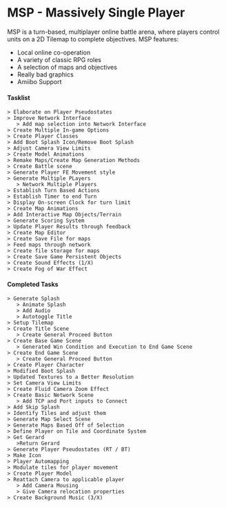 # MSP - Massively Single Player
 MSP is a turn-based, multiplayer online battle arena, where players control units on a 2D Tilemap to complete objectives.
 MSP features:
 - Local online co-operation
 - A variety of classic RPG roles
 - A selection of maps and objectives
 - Really bad graphics
 - Amiibo Support

#### Tasklist
	> Elaborate on Player Pseudostates
	> Improve Network Interface
	   > Add map selection into Network Interface
	> Create Multiple In-game Options
	> Create Player Classes
	> Add Boot Splash Icon/Remove Boot Splash
	> Adjust Camera View Limits	
	> Create Model Animations
	> Remake Maps/Create Map Generation Methods
	> Create Battle scene
	> Generate Player FE Movement style
	> Generate Multiple PLayers
	   > Network Multiple Players
	> Establish Turn Based Actions
	> Establish Timer to end Turn
	> Display On-screen Clock for turn limit
	> Create Map Animations
	> Add Interactive Map Objects/Terrain
	> Generate Scoring System
	> Update Player Results through feedback
	> Create Map Editor
	> Create Save File for maps
	> Feed maps through network
	> Create file storage for maps
	> Create Save Game Persistent Objects
	> Create Sound Effects (1/X)
	> Create Fog of War Effect


#### Completed Tasks
	> Generate Splash
	   > Animate Splash
	   > Add Audio
	   > Autotoggle Title
	> Setup Tilemap
	> Create Title Scene
	   > Create General Proceed Button
	> Create Base Game Scene
	   > Generated Win Condition and Execution to End Game Scene
	> Create End Game Scene
	   > Create General Proceed Button
	> Create Player Character
	> Modified Boot Splash
	> Updated Textures to a Better Resolution
	> Set Camera View Limits
	> Create Fluid Camera Zoom Effect
	> Create Basic Network Scene
	   > Add TCP and Port inputs to Connect
	> Add Skip Splash
	> Identify Tiles and adjust them
	> Generate Map Select Scene
	> Generate Maps Based Off of Selection
	> Define Player on Tile and Coordinate System
	> Get Gerard
	   >Return Gerard
	> Generate Player Pseudostates (RT / BT)
	> Make Icon
	> Player Automapping
	> Modulate tiles for player movement
	> Create Player Model
	> Reattach Camera to applicable player
	   > Add Camera Mousing
	   > Give Camera relocation properties
	> Create Background Music (3/X)
	
